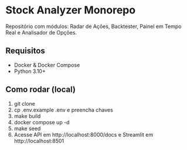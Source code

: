 # Stock Analyzer Monorepo
Repositório com módulos: Radar de Ações, Backtester, Painel em Tempo Real e Analisador de Opções.

## Requisitos
- Docker & Docker Compose
- Python 3.10+

## Como rodar (local)
1. git clone <seu-repo>
2. cp .env.example .env e preencha chaves
3. make build
4. docker compose up -d
5. make seed
6. Acesse API em http://localhost:8000/docs e Streamlit em http://localhost:8501
